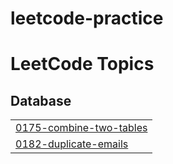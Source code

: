 # leetcode-practice
<!---LeetCode Topics Start-->
# LeetCode Topics
## Database
|  |
| ------- |
| [0175-combine-two-tables](https://github.com/nseptio/leetcode-practice/tree/master/0175-combine-two-tables) |
| [0182-duplicate-emails](https://github.com/nseptio/leetcode-practice/tree/master/0182-duplicate-emails) |
<!---LeetCode Topics End-->